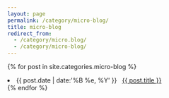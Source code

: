 ```yaml
---
layout: page
permalink: /category/micro-blog/
title: micro-blog
redirect_from:
  - /category/micro.blog/
  - /category/micro-blog/
---
```

{% for post in site.categories.micro-blog %}
 <li><span>{{ post.date | date:'%B %e, %Y' }}</span> &nbsp; <a href="{{ post.url }}">{{ post.title }}</a></li>
{% endfor %}
